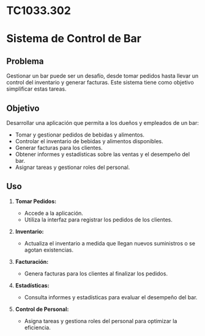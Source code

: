 # TC1033.302
# Sistema de Control de Bar

## Problema

Gestionar un bar puede ser un desafío, desde tomar pedidos hasta llevar un control del inventario y generar facturas. Este sistema tiene como objetivo simplificar estas tareas.

## Objetivo

Desarrollar una aplicación que permita a los dueños y empleados de un bar:

- Tomar y gestionar pedidos de bebidas y alimentos.
- Controlar el inventario de bebidas y alimentos disponibles.
- Generar facturas para los clientes.
- Obtener informes y estadísticas sobre las ventas y el desempeño del bar.
- Asignar tareas y gestionar roles del personal.

## Uso

1. **Tomar Pedidos:**
   - Accede a la aplicación.
   - Utiliza la interfaz para registrar los pedidos de los clientes.

2. **Inventario:**
   - Actualiza el inventario a medida que llegan nuevos suministros o se agotan existencias.

3. **Facturación:**
   - Genera facturas para los clientes al finalizar los pedidos.

4. **Estadísticas:**
   - Consulta informes y estadísticas para evaluar el desempeño del bar.

5. **Control de Personal:**
   - Asigna tareas y gestiona roles del personal para optimizar la eficiencia.
